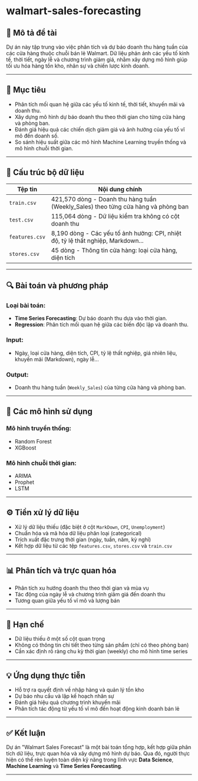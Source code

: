 # walmart-sales-forecasting

## 📌 Mô tả đề tài
Dự án này tập trung vào việc phân tích và dự báo doanh thu hàng tuần của các cửa hàng thuộc chuỗi bán lẻ Walmart. Dữ liệu phản ánh các yếu tố kinh tế, thời tiết, ngày lễ và chương trình giảm giá, nhằm xây dựng mô hình giúp tối ưu hóa hàng tồn kho, nhân sự và chiến lược kinh doanh.

---

## 🎯 Mục tiêu
- Phân tích mối quan hệ giữa các yếu tố kinh tế, thời tiết, khuyến mãi và doanh thu.
- Xây dựng mô hình dự báo doanh thu theo thời gian cho từng cửa hàng và phòng ban.
- Đánh giá hiệu quả các chiến dịch giảm giá và ảnh hưởng của yếu tố vĩ mô đến doanh số.
- So sánh hiệu suất giữa các mô hình Machine Learning truyền thống và mô hình chuỗi thời gian.

---

## 📂 Cấu trúc bộ dữ liệu

| Tệp tin        | Nội dung chính |
|----------------|----------------|
| `train.csv`    | 421,570 dòng - Doanh thu hàng tuần (Weekly_Sales) theo từng cửa hàng và phòng ban |
| `test.csv`     | 115,064 dòng - Dữ liệu kiểm tra không có cột doanh thu |
| `features.csv` | 8,190 dòng - Các yếu tố ảnh hưởng: CPI, nhiệt độ, tỷ lệ thất nghiệp, Markdown... |
| `stores.csv`   | 45 dòng - Thông tin cửa hàng: loại cửa hàng, diện tích |

---

## 🔍 Bài toán và phương pháp

### Loại bài toán:
- **Time Series Forecasting**: Dự báo doanh thu dựa vào thời gian.
- **Regression**: Phân tích mối quan hệ giữa các biến độc lập và doanh thu.

### Input:
- Ngày, loại cửa hàng, diện tích, CPI, tỷ lệ thất nghiệp, giá nhiên liệu, khuyến mãi (Markdown), ngày lễ...

### Output:
- Doanh thu hàng tuần (`Weekly_Sales`) của từng cửa hàng và phòng ban.

---

## 🧠 Các mô hình sử dụng

### Mô hình truyền thống:
- Random Forest
- XGBoost

### Mô hình chuỗi thời gian:
- ARIMA
- Prophet
- LSTM

---

## ⚙️ Tiền xử lý dữ liệu
- Xử lý dữ liệu thiếu (đặc biệt ở cột `MarkDown`, `CPI`, `Unemployment`)
- Chuẩn hóa và mã hóa dữ liệu phân loại (categorical)
- Trích xuất đặc trưng thời gian (ngày, tuần, năm, kỳ nghỉ)
- Kết hợp dữ liệu từ các tệp `features.csv`, `stores.csv` và `train.csv`

---

## 📊 Phân tích và trực quan hóa
- Phân tích xu hướng doanh thu theo thời gian và mùa vụ
- Tác động của ngày lễ và chương trình giảm giá đến doanh thu
- Tương quan giữa yếu tố vĩ mô và lượng bán

---

## 🧩 Hạn chế
- Dữ liệu thiếu ở một số cột quan trọng
- Không có thông tin chi tiết theo từng sản phẩm (chỉ có theo phòng ban)
- Cần xác định rõ ràng chu kỳ thời gian (weekly) cho mô hình time series

---

## 💡 Ứng dụng thực tiễn
- Hỗ trợ ra quyết định về nhập hàng và quản lý tồn kho
- Dự báo nhu cầu và lập kế hoạch nhân sự
- Đánh giá hiệu quả chương trình khuyến mãi
- Phân tích tác động từ yếu tố vĩ mô đến hoạt động kinh doanh bán lẻ

---

## ✅ Kết luận
Dự án "Walmart Sales Forecast" là một bài toán tổng hợp, kết hợp giữa phân tích dữ liệu, trực quan hóa và xây dựng mô hình dự báo. Qua đó, người thực hiện có thể rèn luyện toàn diện kỹ năng trong lĩnh vực **Data Science**, **Machine Learning** và **Time Series Forecasting**.

---
